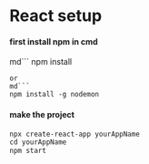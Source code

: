 # React setup

#### first install npm in cmd

md```
npm install

````
or
md```
npm install -g nodemon
````

#### make the project

```md
npx create-react-app yourAppName
cd yourAppName
npm start
```
